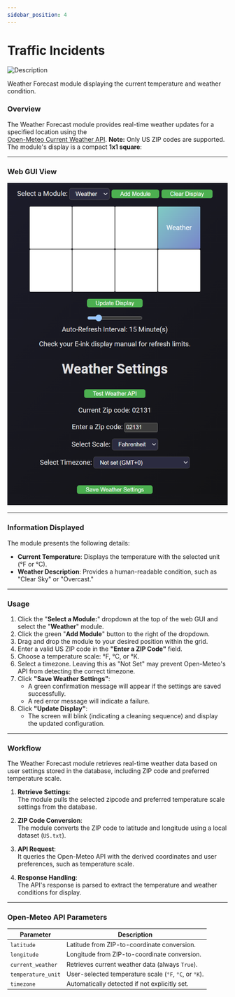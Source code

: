 ```yaml
---
sidebar_position: 4
---
```


# Traffic Incidents

<img src="https://jcari-dev.github.io/display-hub-e-ink-display-dashboard-docs/img/traffic_module_sample.jpg" alt="Description" class="module-images" />


<p style={{ textAlign: 'right', fontStyle: 'italic' }}>Weather Forecast module displaying the current temperature and weather condition.</p>

### Overview

The Weather Forecast module provides real-time weather updates for a specified location using the <br /> [Open-Meteo Current Weather API](https://open-meteo.com/). **Note:** Only US ZIP codes are supported. The module's display is a compact **1x1 square**:

----

### Web GUI View
![Weather Forecast Module](/img/weather_module.png)

----

### Information Displayed


The module presents the following details:  
- **Current Temperature**: Displays the temperature with the selected unit (°F or °C).  
- **Weather Description**: Provides a human-readable condition, such as "Clear Sky" or "Overcast."

----

### Usage

1. Click the "**Select a Module:**" dropdown at the top of the web GUI and select the "**Weather**" module.
2. Click the green "**Add Module**" button to the right of the dropdown.
3. Drag and drop the module to your desired position within the grid.
4. Enter a valid US ZIP code in the **"Enter a ZIP Code"** field.  
5. Choose a temperature scale: °F, °C, or °K.  
6. Select a timezone. Leaving this as "Not Set" may prevent Open-Meteo's API from detecting the correct timezone.  
7. Click **"Save Weather Settings"**:  
   - A green confirmation message will appear if the settings are saved successfully.  
   - A red error message will indicate a failure.  
8. Click **"Update Display"**:  
   - The screen will blink (indicating a cleaning sequence) and display the updated configuration.

----

### Workflow

The Weather Forecast module retrieves real-time weather data based on user settings stored in the database, including ZIP code and preferred temperature scale.  

1. **Retrieve Settings**:  
   The module pulls the selected zipcode and preferred temperature scale settings from the database.  

2. **ZIP Code Conversion**:  
   The module converts the ZIP code to latitude and longitude using a local dataset (`US.txt`).  

3. **API Request**:  
   It queries the Open-Meteo API with the derived coordinates and user preferences, such as temperature scale.  

4. **Response Handling**:  
   The API's response is parsed to extract the temperature and weather conditions for display.  

----

### Open-Meteo API Parameters

| Parameter          | Description                                      |
|--------------------|--------------------------------------------------|
| `latitude`         | Latitude from ZIP-to-coordinate conversion.      |
| `longitude`        | Longitude from ZIP-to-coordinate conversion.     |
| `current_weather`  | Retrieves current weather data (always `True`).  |
| `temperature_unit` | User-selected temperature scale (`°F`, `°C`, or `°K`). |
| `timezone`         | Automatically detected if not explicitly set.    |
